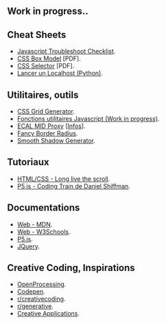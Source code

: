 ## Work in progress..

## Cheat Sheets
- [Javascript Troubleshoot Checklist](./troubleshoot).
- [CSS Box Model](./resources/CSS%20Box%20Model%20Cheat%20Sheet%20-%20Dark.pdf) [PDF].
- [CSS Selector](./resources/CSS%20Selector%20Cheat%20Sheet%20-%20Dark.pdf) [PDF].
- [Lancer un Localhost (Python)](https://www.linuxjournal.com/content/tech-tip-really-simple-http-server-python).

## Utilitaires, outils
- [CSS Grid Generator](https://vue-grid-generator.netlify.app/).
- [Fonctions utilitaires Javascript (Work in progress)](https://utils.matoseb.com/).
- [ECAL MID Proxy](https://proxy.ecal-mid.ch) [[Infos](https://github.com/Rob--W/cors-anywhere)].
- [Fancy Border Radius](https://9elements.github.io/fancy-border-radius).
- [Smooth Shadow Generator](https://brumm.af/shadows).

## Tutoriaux
- [HTML/CSS - Long live the scroll](https://ecal-mid.ch/resources/html-css-js/).
- [P5.js - Coding Train de Daniel Shiffman](https://www.youtube.com/user/shiffman).

## Documentations
- [Web - MDN](https://developer.mozilla.org/fr/).
- [Web - W3Schools](https://www.w3schools.com/).
- [P5.js](https://p5js.org/reference/).
- [JQuery](https://api.jquery.com/).

## Creative Coding, Inspirations
- [OpenProcessing](https://www.openprocessing.org/).
- [Codepen](https://codepen.io/).
- [r/creativecoding](https://www.reddit.com/r/creativecoding/).
- [r/generative](https://www.reddit.com/r/generative/).
- [Creative Applications](https://www.creativeapplications.net/).
